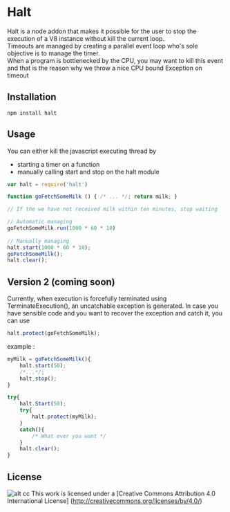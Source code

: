 Halt
====
Halt is a node addon that makes it possible for the user to stop the execution of a V8 instance without kill the current loop.<br/>
Timeouts are managed by creating a parallel event loop who's sole objective is to manage the timer.<br/>
When a program is bottlenecked by the CPU, you may want to kill this event and that is the reason why we throw a nice CPU bound Exception on timeout


Installation
------------
``` 
npm install halt
```

Usage
-----
You can either kill the javascript executing thread by 
* starting a timer on a function
* manually calling start and stop on the halt module
```javascript
var halt = require('halt')

function goFetchSomeMilk () { /* ... */; return milk; }

// If the we have not received milk within ten minutes, stop waiting

// Automatic managing
goFetchSomeMilk.run(1000 * 60 * 10)
 
// Manually managing
halt.start(1000 * 60 * 10);
goFetchSomeMilk();
halt.clear();
```

Version 2 (coming soon)
-------
Currently, when execution is forcefully terminated using TerminateExecution(), an uncatchable exception is generated.
In case you have sensible code and you want to recover the exception and catch it, you can use
```javascript
halt.protect(goFetchSomeMilk);
```
example : 
```javascript
myMilk = goFetchSomeMilk(){
    halt.start(50);
    /*...*/;
    halt.stop();
}

try{
    halt.Start(50);
    try{
        halt.protect(myMilk);
    }
    catch(){
        /* What ever you want */
    }
    halt.clear();
}


```

License
-------
![alt cc](https://licensebuttons.net/l/by/3.0/88x31.png)
This work is licensed under a [Creative Commons Attribution 4.0 International License] (http://creativecommons.org/licenses/by/4.0/)

